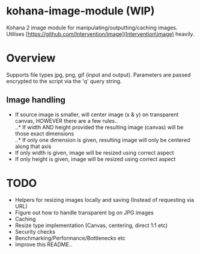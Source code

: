 kohana-image-module (WIP)
=========================

Kohana 2 image module for manipulating/outputting/caching images. Utilises [https://github.com/Intervention/image](Intervention\image) heavily.

Overview
========

Supports file types jpg, png, gif (input and output). Parameters are passed encrypted to the script via the 'q' query string.  

Image handling
------
* If source image is smaller, will center image (x & y) on transparent canvas, HOWEVER there are a few rules..  
..* If width AND height provided the resulting image (canvas) will be those exact dimensions  
..* If only one dimension is given, resulting image will only be centered along that axis  
* If only width is given, image will be resized using correct aspect  
* If only height is given, image will be resized using correct aspect  

TODO
====
* Helpers for resizing images locally and saving (Instead of requesting via URL)  
* Figure out how to handle transparent bg on JPG images  
* Caching  
* Resize type implementation (Canvas, centering, direct 1:1 etc)  
* Security checks  
* Benchmarking/Performance/Bottlenecks etc  
* Improve this README..  